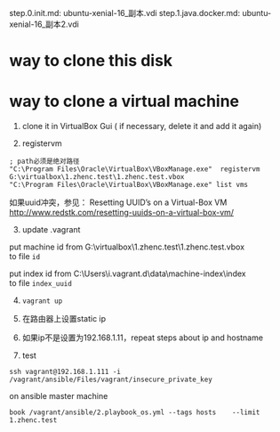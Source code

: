 
step.0.init.md:  ubuntu-xenial-16_副本.vdi
step.1.java.docker.md: ubuntu-xenial-16_副本2.vdi

# way to clone this disk

# way to clone a virtual machine

1. clone it in VirtualBox Gui ( if necessary, delete it  and add it again)

2.  registervm
```
; path必须是绝对路径
"C:\Program Files\Oracle\VirtualBox\VBoxManage.exe"  registervm G:\virtualbox\1.zhenc.test\1.zhenc.test.vbox
"C:\Program Files\Oracle\VirtualBox\VBoxManage.exe" list vms
```

如果uuid冲突，参见： Resetting UUID’s on a Virtual-Box VM  
http://www.redstk.com/resetting-uuids-on-a-virtual-box-vm/

3. update .vagrant

put machine id from G:\virtualbox\1.zhenc.test\1.zhenc.test.vbox   
to file `id`

put index id from C:\Users\i\.vagrant.d\data\machine-index\index   
to file `index_uuid`

4. `vagrant up`

5. 在路由器上设置static ip

6. 如果ip不是设置为192.168.1.11，repeat steps about ip and hostname 

7. test 

```
ssh vagrant@192.168.1.111 -i /vagrant/ansible/Files/vagrant/insecure_private_key
```

on ansible master machine 
```
book /vagrant/ansible/2.playbook_os.yml --tags hosts    --limit 1.zhenc.test
```

